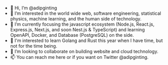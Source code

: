 - 👋 Hi, I’m @adipginting
- 👀 I’m interested in the world wide web, software engineering, statistical physics, machine learning, and the human side of technology.
- 🌱 I’m currently focusing the javascript ecosystem (Node.js, React.js, Express.js, Next.js, and soon Nest.js & TypeScript) and learning OpenAPI, Docker, and Database (PostgreSQL) on the side.
- 🚀 I'm interested to learn Golang and Rust this year when I have time, but not for the time being.
- 💞️ I’m looking to collaborate on building website and cloud technology.
- 📫 You can reach me here or if you want on Twitter @adipginting.

<!---
adipginting/adipginting is a ✨ special ✨ repository because its `README.md` (this file) appears on your GitHub profile.
You can click the Preview link to take a look at your changes.
--->
